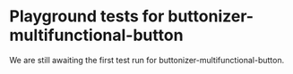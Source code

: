 # Playground tests for buttonizer-multifunctional-button
We are still awaiting the first test run for buttonizer-multifunctional-button.
